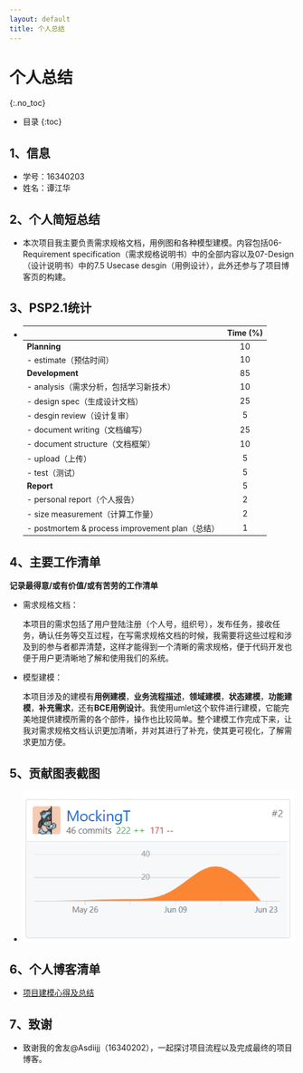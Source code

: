 ```yaml
---
layout: default
title: 个人总结
---
```


# 个人总结
{:.no_toc}

* 目录
{:toc}

## 1、信息

  - 学号：16340203
  - 姓名：谭江华

## 2、个人简短总结

- 本次项目我主要负责需求规格文档，用例图和各种模型建模。内容包括06-Requirement specification（需求规格说明书）中的全部内容以及07-Design（设计说明书）中的7.5 Usecase desgin（用例设计），此外还参与了项目博客页的构建。

## 3、PSP2.1统计

- |                                                 | Time (%) |
  | :---------------------------------------------- | :------: |
  | **Planning**                                    |    10    |
  | - estimate（预估时间）                          |    10    |
  | **Development**                                 |    85    |
  | - analysis（需求分析，包括学习新技术）          |    10    |
  | - design spec（生成设计文档）                   |    25    |
  | - desgin review（设计复审）                     |    5     |
  | - document writing（文档编写）                  |    25    |
  | - document structure（文档框架）                |    10    |
  | - upload（上传）                                |    5     |
  | - test（测试）                                  |    5     |
  | **Report**                                      |    5     |
  | - personal report（个人报告）                   |    2     |
  | - size measurement（计算工作量）                |    2     |
  | - postmortem & process improvement plan（总结） |    1     |

## 4、主要工作清单

**记录最得意/或有价值/或有苦劳的工作清单**

- 需求规格文档：

  本项目的需求包括了用户登陆注册（个人号，组织号），发布任务，接收任务，确认任务等交互过程，在写需求规格文档的时候，我需要将这些过程和涉及到的参与者都弄清楚，这样才能得到一个清晰的需求规格，便于代码开发也便于用户更清晰地了解和使用我们的系统。

- 模型建模：

  本项目涉及的建模有**用例建模**，**业务流程描述**，**领域建模**，**状态建模**，**功能建模**，**补充需求**，还有**BCE用例设计**。我使用umlet这个软件进行建模，它能完美地提供建模所需的各个部件，操作也比较简单。整个建模工作完成下来，让我对需求规格文档认识更加清晰，并对其进行了补充，使其更可视化，了解需求更加方便。

## 5、贡献图表截图

- ![pic](pics/02.png)

## 6、个人博客清单

- [项目建模心得及总结](<https://mockingt.github.io/SWSAD_personal/>)

## 7、致谢

- 致谢我的舍友@Asdiijj（16340202），一起探讨项目流程以及完成最终的项目博客。

